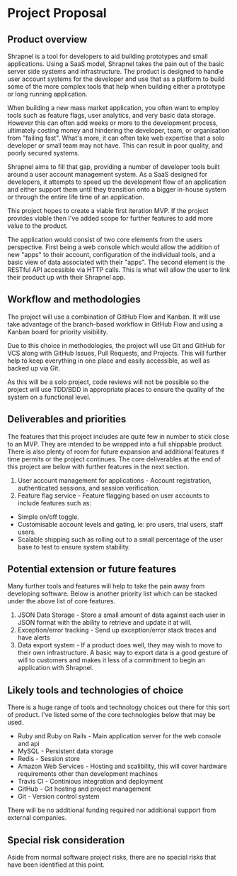 # Project Proposal

## Product overview

Shrapnel is a tool for developers to aid building prototypes and small applications. Using a SaaS model, Shrapnel takes the pain out of the basic server side systems and infrastructure. The product is designed to handle user account systems for the developer and use that as a platform to build some of the more complex tools that help when building either a prototype or long running application.

When building a new mass market application, you often want to employ tools such as feature flags, user analytics, and very basic data storage. However this can often add weeks or more to the development process, ultimately costing money and hindering the developer, team, or organisation from "failing fast". What's more, it can often take web expertise that a solo developer or small team may not have. This can result in poor quality, and poorly secured systems.

Shrapnel aims to fill that gap, providing a number of developer tools built around a user account management system. As a SaaS designed for developers, it attempts to speed up the development flow of an application and either support them until they transition onto a bigger in-house system or through the entire life time of an application.

This project hopes to create a viable first iteration MVP. If the project provides viable then I've added scope for further features to add more value to the product.

The application would consist of two core elements from the users perspective. First being a web console which would allow the addition of new "apps" to their account, configuration of the individual tools, and a basic view of data associated with their "apps". The second element is the RESTful API accessible via HTTP calls. This is what will allow the user to link their product up with their Shrapnel app.

## Workflow and methodologies

The project will use a combination of GitHub Flow and Kanban. It will use take advantage of the branch-based workflow in GitHub Flow and using a Kanban board for priority visibility.

Due to this choice in methodologies, the project will use Git and GitHub for VCS along with GitHub Issues, Pull Requests, and Projects. This will further help to keep everything in one place and easily accessible, as well as backed up via Git.

As this will be a solo project, code reviews will not be possible so the project will use TDD/BDD in appropriate places to ensure the quality of the system on a functional level.

## Deliverables and priorities

The features that this project includes are quite few in number to stick close to an MVP. They are intended to be wrapped into a full shippable product. There is also plenty of room for future expansion and additional features if time permits or the project continues. The core deliverables at the end of this project are below with further features in the next section.

1. User account management for applications - Account registration, authenticated sessions, and session verification.
2. Feature flag service - Feature flagging based on user accounts to include features such as:
  - Simple on/off toggle.
  - Customisable account levels and gating, ie: pro users, trial users, staff users.
  - Scalable shipping such as rolling out to a small percentage of the user base to test to ensure system stability.

## Potential extension or future features

Many further tools and features will help to take the pain away from developing software. Below is another priority list which can be stacked under the above list of core features.

1. JSON Data Storage - Store a small amount of data against each user in JSON format with the ability to retrieve and update it at will.
2. Exception/error tracking - Send up exception/error stack traces and have alerts
3. Data export system - If a product does well, they may wish to move to their own infrastructure. A basic way to export data is a good gesture of will to customers and makes it less of a commitment to begin an application with Shrapnel.

## Likely tools and technologies of choice

There is a huge range of tools and technology choices out there for this sort of product. I've listed some of the core technologies below that may be used.

* Ruby and Ruby on Rails - Main application server for the web console and api
* MySQL - Persistent data storage
* Redis - Session store
* Amazon Web Services - Hosting and scalibility, this will cover hardware requirements other than development machines
* Travis CI - Continious integration and deployment
* GitHub - Git hosting and project management
* Git - Version control system

There will be no additional funding required nor additional support from external companies.

## Special risk consideration

Aside from normal software project risks, there are no special risks that have been identified at this point.
